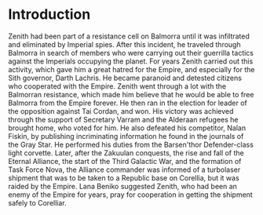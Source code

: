 # Introduction

Zenith had been part of a resistance cell on Balmorra until it was infiltrated and eliminated by Imperial spies.
After this incident, he traveled through Balmorra in search of members who were carrying out their guerrilla tactics against the Imperials occupying the planet.
For years Zenith carried out this activity, which gave him a great hatred for the Empire, and especially for the Sith governor, Darth Lachris.
He became paranoid and detested citizens who cooperated with the Empire.
Zenith went through a lot with the Balmorran resistance, which made him believe that he would be able to free Balmorra from the Empire forever.
He then ran in the election for leader of the opposition against Tai Cordan, and won.
His victory was achieved through the support of Secretary Varram and the Alderaan refugees he brought home, who voted for him.
He also defeated his competitor, Nalan Fiskin, by publishing incriminating information he found in the journals of the Gray Star.
He performed his duties from the Barsen'thor Defender-class light corvette.
Later, after the Zakuulan conquests, the rise and fall of the Eternal Alliance, the start of the Third Galactic War, and the formation of Task Force Nova, the Alliance commander was informed of a turbolaser shipment that was to be taken to a Republic base on Corellia, but it was raided by the Empire.
Lana Beniko suggested  Zenith, who had been an enemy of the Empire for years, pray for cooperation in getting the shipment safely to Corelliar.
